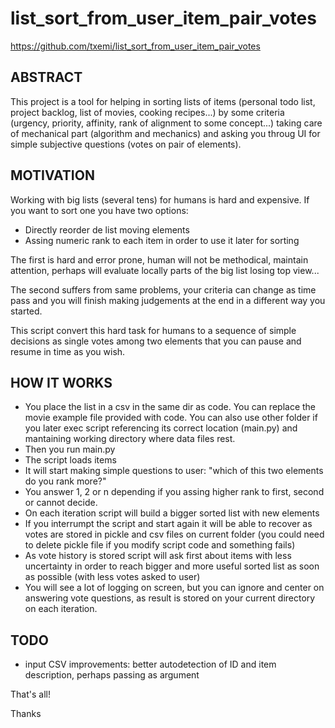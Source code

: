 # list_sort_from_user_item_pair_votes

https://github.com/txemi/list_sort_from_user_item_pair_votes


## ABSTRACT

This project is a tool for helping in sorting lists of items (personal todo list, project backlog, list of movies, cooking recipes...) by some criteria (urgency, priority, affinity, rank of alignment to some concept...) taking care of mechanical part (algorithm and mechanics) and asking you throug UI for simple subjective questions (votes on pair of elements).

## MOTIVATION

Working with big lists (several tens)  for humans is hard and expensive. If you want to sort one you have two options:
* Directly reorder de list moving elements
* Assing numeric rank to each item in order to use it later for sorting

The first is hard and error prone, human will not be methodical, maintain attention, perhaps will evaluate locally parts of the big list losing top view...

The second suffers from same problems, your criteria can change as time pass and you will finish making judgements at the end in a different way you started.

This script convert this hard task for humans to a sequence of simple decisions as single votes among two elements that you can pause and resume in time as you wish.

## HOW IT WORKS

* You place the list in a csv in the same dir as code. You can replace the movie example file provided with code. You can also use other folder if you later exec script referencing its correct location (main.py) and mantaining working directory where data files rest.
* Then you run main.py
* The script loads items
* It will start making simple questions to user: "which of this two elements do you rank more?"
* You answer 1, 2 or n depending if you assing higher rank to first, second or cannot decide.
* On each iteration script will build a bigger sorted list with new elements
* If you interrumpt the script and start again it will be able to recover as votes are stored in pickle and csv files on current folder (you could need to delete pickle file if you modify script code and something fails)
* As vote history is stored script will ask first about items with less uncertainty in order to reach bigger and more useful sorted list as soon as possible (with less votes asked to user)
* You will see a lot of logging on screen, but you can ignore and center on answering vote questions, as result is stored on your current directory on each iteration.

## TODO
* input CSV improvements: better autodetection of ID and item description, perhaps passing as argument

That's all!

Thanks